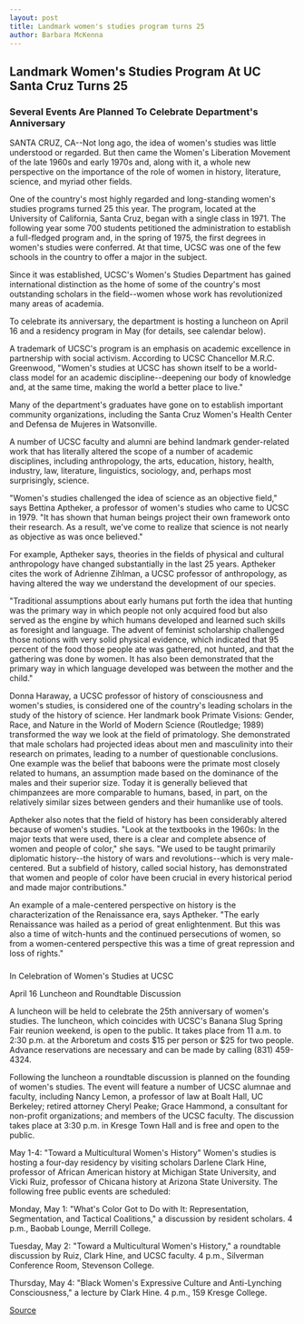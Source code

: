 ```yaml
---
layout: post
title: Landmark women's studies program turns 25
author: Barbara McKenna
---
```


## Landmark Women's Studies Program At UC Santa Cruz Turns 25

### Several Events Are Planned To Celebrate Department's Anniversary

SANTA CRUZ, CA--Not long ago, the idea of women's studies was little understood or regarded. But then came the Women's Liberation Movement of the late 1960s and early 1970s and, along with it, a whole new perspective on the importance of the role of women in history, literature, science, and myriad other fields.

One of the country's most highly regarded and long-standing women's studies programs turned 25 this year. The program, located at the University of California, Santa Cruz, began with a single class in 1971. The following year some 700 students petitioned the administration to establish a full-fledged program and, in the spring of 1975, the first degrees in women's studies were conferred. At that time, UCSC was one of the few schools in the country to offer a major in the subject.

Since it was established, UCSC's Women's Studies Department has gained international distinction as the home of some of the country's most outstanding scholars in the field--women whose work has revolutionized many areas of academia.

To celebrate its anniversary, the department is hosting a luncheon on April 16 and a residency program in May (for details, see calendar below).

A trademark of UCSC's program is an emphasis on academic excellence in partnership with social activism. According to UCSC Chancellor M.R.C. Greenwood, "Women's studies at UCSC has shown itself to be a world- class model for an academic discipline--deepening our body of knowledge and, at the same time, making the world a better place to live."

Many of the department's graduates have gone on to establish important community organizations, including the Santa Cruz Women's Health Center and Defensa de Mujeres in Watsonville.

A number of UCSC faculty and alumni are behind landmark gender-related work that has literally altered the scope of a number of academic disciplines, including anthropology, the arts, education, history, health, industry, law, literature, linguistics, sociology, and, perhaps most surprisingly, science.

"Women's studies challenged the idea of science as an objective field," says Bettina Aptheker, a professor of women's studies who came to UCSC in 1979. "It has shown that human beings project their own framework onto their research. As a result, we've come to realize that science is not nearly as objective as was once believed."

For example, Aptheker says, theories in the fields of physical and cultural anthropology have changed substantially in the last 25 years. Aptheker cites the work of Adrienne Zihlman, a UCSC professor of anthropology, as having altered the way we understand the development of our species.

"Traditional assumptions about early humans put forth the idea that hunting was the primary way in which people not only acquired food but also served as the engine by which humans developed and learned such skills as foresight and language. The advent of feminist scholarship challenged those notions with very solid physical evidence, which indicated that 95 percent of the food those people ate was gathered, not hunted, and that the gathering was done by women. It has also been demonstrated that the primary way in which language developed was between the mother and the child."

Donna Haraway, a UCSC professor of history of consciousness and women's studies, is considered one of the country's leading scholars in the study of the history of science. Her landmark book Primate Visions: Gender, Race, and Nature in the World of Modern Science (Routledge; 1989) transformed the way we look at the field of primatology. She demonstrated that male scholars had projected ideas about men and masculinity into their research on primates, leading to a number of questionable conclusions. One example was the belief that baboons were the primate most closely related to humans, an assumption made based on the dominance of the males and their superior size. Today it is generally believed that chimpanzees are more comparable to humans, based, in part, on the relatively similar sizes between genders and their humanlike use of tools.

Aptheker also notes that the field of history has been considerably altered because of women's studies. "Look at the textbooks in the 1960s: In the major texts that were used, there is a clear and complete absence of women and people of color," she says. "We used to be taught primarily diplomatic history--the history of wars and revolutions--which is very male-centered. But a subfield of history, called social history, has demonstrated that women and people of color have been crucial in every historical period and made major contributions."

An example of a male-centered perspective on history is the characterization of the Renaissance era, says Aptheker. "The early Renaissance was hailed as a period of great enlightenment. But this was also a time of witch-hunts and the continued persecutions of women, so from a women-centered perspective this was a time of great repression and loss of rights."

#####

In Celebration of Women's Studies at UCSC

April 16 Luncheon and Roundtable Discussion

A luncheon will be held to celebrate the 25th anniversary of women's studies. The luncheon, which coincides with UCSC's Banana Slug Spring Fair reunion weekend, is open to the public. It takes place from 11 a.m. to 2:30 p.m. at the Arboretum and costs $15 per person or $25 for two people. Advance reservations are necessary and can be made by calling (831) 459-4324.

Following the luncheon a roundtable discussion is planned on the founding of women's studies. The event will feature a number of UCSC alumnae and faculty, including Nancy Lemon, a professor of law at Boalt Hall, UC Berkeley; retired attorney Cheryl Peake; Grace Hammond, a consultant for non-profit organizations; and members of the UCSC faculty. The discussion takes place at 3:30 p.m. in Kresge Town Hall and is free and open to the public.

May 1-4: "Toward a Multicultural Women's History" Women's studies is hosting a four-day residency by visiting scholars Darlene Clark Hine, professor of African American history at Michigan State University, and Vicki Ruiz, professor of Chicana history at Arizona State University. The following free public events are scheduled:

Monday, May 1: "What's Color Got to Do with It: Representation, Segmentation, and Tactical Coalitions," a discussion by resident scholars. 4 p.m., Baobab Lounge, Merrill College.

Tuesday, May 2: "Toward a Multicultural Women's History," a roundtable discussion by Ruiz, Clark Hine, and UCSC faculty. 4 p.m., Silverman Conference Room, Stevenson College.

Thursday, May 4: "Black Women's Expressive Culture and Anti-Lynching Consciousness," a lecture by Clark Hine. 4 p.m., 159 Kresge College.

[Source](http://www1.ucsc.edu/news_events/press_releases/archive/99-00/03-00/womens_studies.htm "Permalink to Landmark women's studies program turns 25")